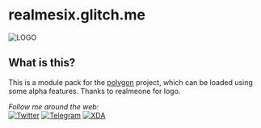 # realmesix.glitch.me
![LOGO](https://realmesix.glitch.me/static/logo.png)

## What is this?
This is a module pack for the [polygon](https://github.com/justaprudev/polygon) project, which can be loaded using some alpha features.
Thanks to realmeone for logo.

<i>Follow me around the web:</i>
<br>
<a href="https://www.twitter/TheCloverly" target="_blank"><img src="https://img.shields.io/badge/Twitter-blue.svg?&style=flat-square&logo=twitter&logoColor=white" alt="Twitter"></a>
<a href="https://t.me/TheCloverly" target="_blank"><img src="https://img.shields.io/badge/Telegram-blueviolet.svg?&style=flat-square&logo=telegram&logoColor=white" alt="Telegram"></a>
<a href="https://forum.xda-developers.com" target="_blank"><img src="https://img.shields.io/badge/XDA-black.svg?&style=flat-square&logo=xda-developers" alt="XDA"></a>

</div>

